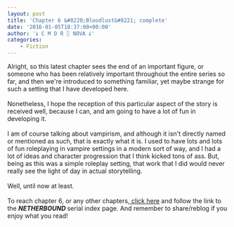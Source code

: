 ```yaml
---
layout: post
title: 'Chapter 6 &#8220;Bloodlust&#8221; complete'
date: '2016-01-05T18:37:00+00:00'
author: '𐕣 C M D R ░ NOVA 𐕣'
categories:
    - Fiction
---
```


Alright, so this latest chapter sees the end of an important figure, or someone who has been relatively important throughout the entire series so far, and then we're introduced to something familiar, yet maybe strange for such a setting that I have developed here.<br />
<br />
Nonetheless, I hope the reception of this particular aspect of the story is received well, because I can, and am going to have a lot of fun in developing it.<br />
<br />
I am of course talking about vampirism, and although it isn't directly named or mentioned as such, that is exactly what it is. I used to have lots and lots of fun roleplaying in vampire settings in a modern sort of way, and I had a lot of ideas and character progression that I think kicked tons of ass. But, being as this was a simple roleplay setting, that work that I did would never really see the light of day in actual storytelling.<br />
<br />
Well, until now at least.<br />
<br />
To reach chapter 6, or any other chapters,<a href="http://nbserial.tumblr.com/post/132651011541/netherbound-index" target="_blank" rel="noopener"> click here</a> and follow the link to the <b><i>NETHERBOUND </i></b>serial index page. And remember to share/reblog if you enjoy what you read!